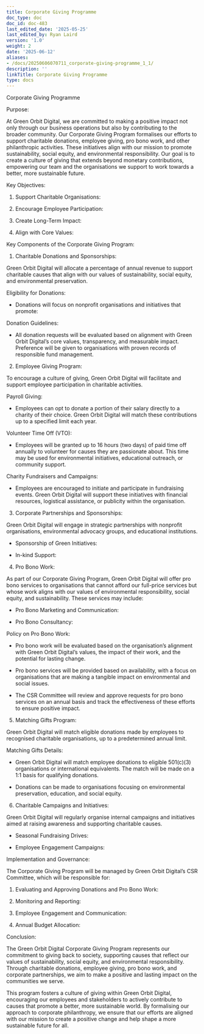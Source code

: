 ```yaml
---
title: Corporate Giving Programme
doc_type: doc
doc_id: doc-483
last_edited_date: '2025-05-25'
last_edited_by: Ryan Laird
version: '1.0'
weight: 2
date: '2025-06-12'
aliases:
- /docs/20250606070711_corporate-giving-programme_1_1/
description: ''
linkTitle: Corporate Giving Programme
type: docs
---
```


Corporate Giving Programme

Purpose:

At Green Orbit Digital, we are committed to making a positive impact not only through our business operations but also by contributing to the broader community. Our Corporate Giving Program formalises our efforts to support charitable donations, employee giving, pro bono work, and other philanthropic activities. These initiatives align with our mission to promote sustainability, social equity, and environmental responsibility. Our goal is to create a culture of giving that extends beyond monetary contributions, empowering our team and the organisations we support to work towards a better, more sustainable future.

Key Objectives:

1. Support Charitable Organisations:

1. Encourage Employee Participation:

1. Create Long-Term Impact:

1. Align with Core Values:

Key Components of the Corporate Giving Program:

1. Charitable Donations and Sponsorships:

Green Orbit Digital will allocate a percentage of annual revenue to support charitable causes that align with our values of sustainability, social equity, and environmental preservation.

Eligibility for Donations:

- Donations will focus on nonprofit organisations and initiatives that promote:

Donation Guidelines:

- All donation requests will be evaluated based on alignment with Green Orbit Digital’s core values, transparency, and measurable impact. Preference will be given to organisations with proven records of responsible fund management.

2. Employee Giving Program:

To encourage a culture of giving, Green Orbit Digital will facilitate and support employee participation in charitable activities.

Payroll Giving:

- Employees can opt to donate a portion of their salary directly to a charity of their choice. Green Orbit Digital will match these contributions up to a specified limit each year.

Volunteer Time Off (VTO):

- Employees will be granted up to 16 hours (two days) of paid time off annually to volunteer for causes they are passionate about. This time may be used for environmental initiatives, educational outreach, or community support.

Charity Fundraisers and Campaigns:

- Employees are encouraged to initiate and participate in fundraising events. Green Orbit Digital will support these initiatives with financial resources, logistical assistance, or publicity within the organisation.

3. Corporate Partnerships and Sponsorships:

Green Orbit Digital will engage in strategic partnerships with nonprofit organisations, environmental advocacy groups, and educational institutions.

- Sponsorship of Green Initiatives:

- In-kind Support:

4. Pro Bono Work:

As part of our Corporate Giving Program, Green Orbit Digital will offer pro bono services to organisations that cannot afford our full-price services but whose work aligns with our values of environmental responsibility, social equity, and sustainability. These services may include:

- Pro Bono Marketing and Communication:

- Pro Bono Consultancy:

Policy on Pro Bono Work:

- Pro bono work will be evaluated based on the organisation’s alignment with Green Orbit Digital’s values, the impact of their work, and the potential for lasting change.

- Pro bono services will be provided based on availability, with a focus on organisations that are making a tangible impact on environmental and social issues.

- The CSR Committee will review and approve requests for pro bono services on an annual basis and track the effectiveness of these efforts to ensure positive impact.

5. Matching Gifts Program:

Green Orbit Digital will match eligible donations made by employees to recognised charitable organisations, up to a predetermined annual limit.

Matching Gifts Details:

- Green Orbit Digital will match employee donations to eligible 501(c)(3) organisations or international equivalents. The match will be made on a 1:1 basis for qualifying donations.

- Donations can be made to organisations focusing on environmental preservation, education, and social equity.

6. Charitable Campaigns and Initiatives:

Green Orbit Digital will regularly organise internal campaigns and initiatives aimed at raising awareness and supporting charitable causes.

- Seasonal Fundraising Drives:

- Employee Engagement Campaigns:

Implementation and Governance:

The Corporate Giving Program will be managed by Green Orbit Digital’s CSR Committee, which will be responsible for:

1. Evaluating and Approving Donations and Pro Bono Work:

1. Monitoring and Reporting:

1. Employee Engagement and Communication:

1. Annual Budget Allocation:

Conclusion:

The Green Orbit Digital Corporate Giving Program represents our commitment to giving back to society, supporting causes that reflect our values of sustainability, social equity, and environmental responsibility. Through charitable donations, employee giving, pro bono work, and corporate partnerships, we aim to make a positive and lasting impact on the communities we serve.

This program fosters a culture of giving within Green Orbit Digital, encouraging our employees and stakeholders to actively contribute to causes that promote a better, more sustainable world. By formalising our approach to corporate philanthropy, we ensure that our efforts are aligned with our mission to create a positive change and help shape a more sustainable future for all.
